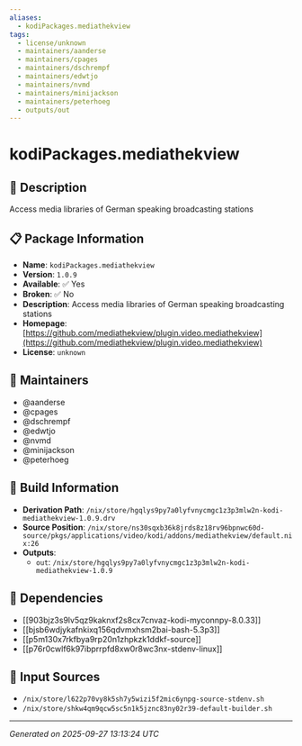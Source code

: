 ```yaml
---
aliases:
  - kodiPackages.mediathekview
tags:
  - license/unknown
  - maintainers/aanderse
  - maintainers/cpages
  - maintainers/dschrempf
  - maintainers/edwtjo
  - maintainers/nvmd
  - maintainers/minijackson
  - maintainers/peterhoeg
  - outputs/out
---
```


# kodiPackages.mediathekview

## 📝 Description

Access media libraries of German speaking broadcasting stations

## 📋 Package Information

- **Name**: `kodiPackages.mediathekview`
- **Version**: `1.0.9`
- **Available**: ✅ Yes
- **Broken**: ✅ No
- **Description**: Access media libraries of German speaking broadcasting stations
- **Homepage**: [https://github.com/mediathekview/plugin.video.mediathekview](https://github.com/mediathekview/plugin.video.mediathekview)
- **License**: `unknown`
## 👥 Maintainers

- @aanderse
- @cpages
- @dschrempf
- @edwtjo
- @nvmd
- @minijackson
- @peterhoeg


## 🔧 Build Information

- **Derivation Path**: `/nix/store/hgqlys9py7a0lyfvnycmgc1z3p3mlw2n-kodi-mediathekview-1.0.9.drv`
- **Source Position**: `/nix/store/ns30sqxb36k8jrds8z18rv96bpnwc60d-source/pkgs/applications/video/kodi/addons/mediathekview/default.nix:26`
- **Outputs**:
  - `out`:  `/nix/store/hgqlys9py7a0lyfvnycmgc1z3p3mlw2n-kodi-mediathekview-1.0.9`

## 🔗 Dependencies

- [[903bjz3s9lv5qz9kaknxf2s8cx7cnvaz-kodi-myconnpy-8.0.33]]
- [[bjsb6wdjykafnkixq156qdvmxhsm2bai-bash-5.3p3]]
- [[p5m130x7rkfbya9rp20n1zhpkzk1ddkf-source]]
- [[p76r0cwlf6k97ibprrpfd8xw0r8wc3nx-stdenv-linux]]

## 📁 Input Sources

- `/nix/store/l622p70vy8k5sh7y5wizi5f2mic6ynpg-source-stdenv.sh`
- `/nix/store/shkw4qm9qcw5sc5n1k5jznc83ny02r39-default-builder.sh`

---
*Generated on 2025-09-27 13:13:24 UTC*
